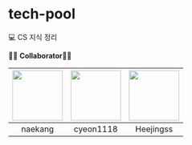 # tech-pool
💻  CS 지식 정리
<br>


👩‍💻 **Collaborator**🧑‍💻

| [<img src="https://avatars.githubusercontent.com/u/66901361?v=4" width="100">](https://github.com/naekang)| [<img src="https://avatars.githubusercontent.com/u/78338944?v=4" width="100">](https://github.com/Heejingss) | [<img src="https://avatars.githubusercontent.com/u/75116337?v=4" width="100">](https://github.com/cyeon1118) |
| :-----------------------------------: | :---------------------------------------: | :-------------------------------------: |
|naekang|cyeon1118|Heejingss|

